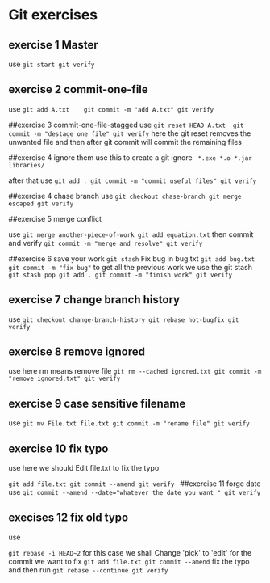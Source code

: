 # Git exercises
## exercise 1 Master 
use 
`git start
git verify`

## exercise 2 commit-one-file
use 
`git add A.txt   
git commit -m "add A.txt"
git verify`

##exercise 3 commit-one-file-stagged
use
`git reset HEAD A.txt 
git commit -m "destage one file"
git verify`
 here the git reset removes the unwanted file and then after git commit will commit the remaining files 

 ##exercise 4 ignore them
 use this to create a git ignore
` *.exe
*.o
*.jar
libraries/`

after that use 
`git add .
git commit -m "commit useful files"
git verify`

##exercise 4 chase branch
use 
`git checkout chase-branch
git merge escaped
git verify`

##exercise 5 merge conflict

use
`git merge another-piece-of-work
git add equation.txt`
then commit and verify 
`git commit -m "merge and resolve"
git verify`

##exercise 6 save your work
`git stash`
Fix bug in bug.txt
`git add bug.txt
git commit -m "fix bug"`
to get all the previous work we use the git stash 
`git stash pop
git add .
git commit -m "finish work"
git verify`

## exercise 7 change branch history
use 
`git checkout change-branch-history
git rebase hot-bugfix
git verify`

## exercise 8 remove ignored
use 
here rm means remove file 
`git rm --cached ignored.txt
git commit -m "remove ignored.txt"
git verify`

## exercise 9 case sensitive filename 
use
`git mv File.txt file.txt
git commit -m "rename file"
git verify`

## exercise 10 fix typo
use 
here we should Edit file.txt to fix the typo

`git add file.txt
git commit --amend
git verify
`
##exercise 11 forge date
use 
`
git commit --amend --date="whatever the date you want "
git verify
`

## execises 12 fix old typo
use 

`
git rebase -i HEAD~2
`
for this case we shall Change 'pick' to 'edit' for the commit we want to fix
`
git add file.txt
git commit --amend
`
fix the typo and then run 
`
git rebase --continue
git verify
`

